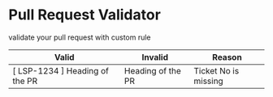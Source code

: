 # Pull Request Validator

validate your pull request with custom rule


| Valid                          | Invalid           | Reason               |
|--------------------------------|-------------------|----------------------|
| [ LSP-1234 ] Heading of the PR | Heading of the PR | Ticket No is missing |
